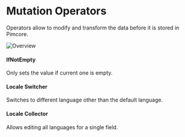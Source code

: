 # Mutation Operators

Operators allow to modify and transform the data before it is stored in Pimcore.

![Overview](../../img/graphql/mutation_operators.png)

#### IfNotEmpty

Only sets the value if current one is empty.

#### Locale Switcher

Switches to different language other than the default language.

#### Locale Collector

Allows editing all languages for a single field.
